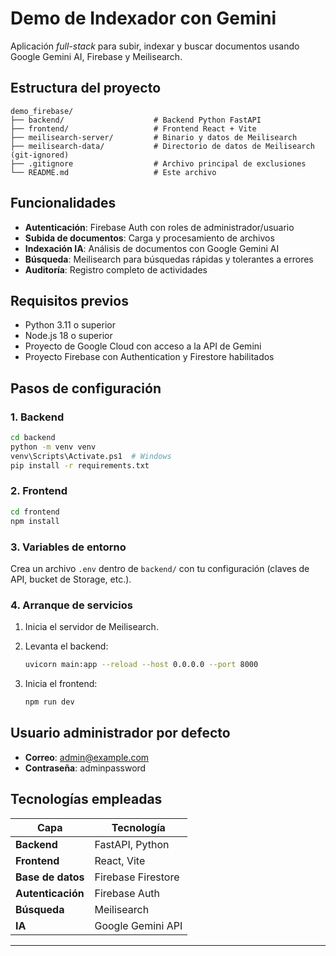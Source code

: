 # Demo de Indexador con Gemini

Aplicación *full-stack* para subir, indexar y buscar documentos usando Google Gemini AI, Firebase y Meilisearch.

## Estructura del proyecto

```
demo_firebase/
├── backend/                    # Backend Python FastAPI
├── frontend/                   # Frontend React + Vite
├── meilisearch-server/         # Binario y datos de Meilisearch
├── meilisearch-data/           # Directorio de datos de Meilisearch (git-ignored)
├── .gitignore                  # Archivo principal de exclusiones
└── README.md                   # Este archivo
```

## Funcionalidades

* **Autenticación**: Firebase Auth con roles de administrador/usuario
* **Subida de documentos**: Carga y procesamiento de archivos
* **Indexación IA**: Análisis de documentos con Google Gemini AI
* **Búsqueda**: Meilisearch para búsquedas rápidas y tolerantes a errores
* **Auditoría**: Registro completo de actividades

## Requisitos previos

* Python 3.11 o superior
* Node.js 18 o superior
* Proyecto de Google Cloud con acceso a la API de Gemini
* Proyecto Firebase con Authentication y Firestore habilitados

## Pasos de configuración

### 1. Backend

```bash
cd backend
python -m venv venv
venv\Scripts\Activate.ps1  # Windows
pip install -r requirements.txt
```

### 2. Frontend

```bash
cd frontend
npm install
```

### 3. Variables de entorno

Crea un archivo `.env` dentro de `backend/` con tu configuración (claves de API, bucket de Storage, etc.).

### 4. Arranque de servicios

1. Inicia el servidor de Meilisearch.
2. Levanta el backend:

   ```bash
   uvicorn main:app --reload --host 0.0.0.0 --port 8000
   ```
3. Inicia el frontend:

   ```bash
   npm run dev
   ```

## Usuario administrador por defecto

* **Correo**: [admin@example.com](mailto:admin@example.com)
* **Contraseña**: adminpassword

## Tecnologías empleadas

| Capa              | Tecnología         |
| ----------------- | ------------------ |
| **Backend**       | FastAPI, Python    |
| **Frontend**      | React, Vite        |
| **Base de datos** | Firebase Firestore |
| **Autenticación** | Firebase Auth      |
| **Búsqueda**      | Meilisearch        |
| **IA**            | Google Gemini API  |

---

